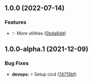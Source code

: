 ## 1.0.0 (2022-07-14)


### Features

* :sparkles: More utilities ([0bda6dd](https://github.com/SteerProtocol/strategy-utils-assemblyscript/commit/0bda6dd58f395f09b252365f677d397b87f04e80))

## 1.0.0-alpha.1 (2021-12-09)


### Bug Fixes

* **devops:** :zap: Setup cicd ([74715bf](https://github.com/SteerProtocol/strategy-keltner-channel/commit/74715bf14930c534c36ad89643995acdf4be3bc7))
